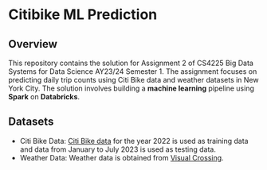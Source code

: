 # Citibike ML Prediction

## Overview
This repository contains the solution for Assignment 2 of CS4225 Big Data Systems for Data Science AY23/24 Semester 1. The assignment focuses on predicting daily trip counts using Citi Bike data and weather datasets in New York City. The solution involves building a **machine learning** pipeline using **Spark** on **Databricks**.

## Datasets
- Citi Bike Data: [Citi Bike data](https://s3.amazonaws.com/tripdata/index.html) for the year 2022 is used as training data and data from January to July 2023 is used as testing data.
- Weather Data: Weather data is obtained from [Visual Crossing](https://www.visualcrossing.com/weather-data).
